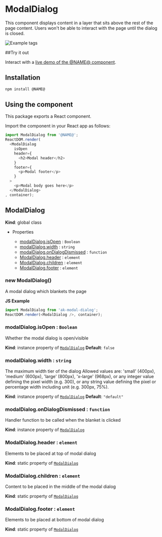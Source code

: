 # ModalDialog

This component displays content in a layer that sits above the rest of the page content. Users won't be able to interact with the page until the dialog is closed.

![Example tags](https://i.imgur.com/QB0x4My.png)

##Try it out

Interact with a [live demo of the @NAME@ component](https://aui-cdn.atlassian.com/atlaskit/stories/@NAME@/@VERSION@/).

## Installation

```sh
npm install @NAME@
```

## Using the component

This package exports a React component.

Import the component in your React app as follows:

```js
import ModalDialog from '@NAME@';
ReactDOM.render(
  <ModalDialog
    isOpen
    header={
      <h2>Modal header</h2>
    }
    footer={
      <p>Modal footer</p>
    }
  >
    <p>Modal body goes here</p>
  </ModalDialog>
, container);
```

## ModalDialog
**Kind**: global class
* Properties

    *  [modalDialog.isOpen](#ModalDialog+isOpen) : <code>Boolean</code>
    *  [modalDialog.width](#ModalDialog+width) : <code>string</code>
    *  [modalDialog.onDialogDismissed](#ModalDialog+onDialogDismissed) : <code>function</code>
    *  [ModalDialog.header](#ModalDialog.header) : <code>element</code>
    *  [ModalDialog.children](#ModalDialog.children) : <code>element</code>
    *  [ModalDialog.footer](#ModalDialog.footer) : <code>element</code>

<a name="new_ModalDialog_new"></a>

### new ModalDialog()
A modal dialog which blankets the page

**JS Example**
```js
import ModalDialog from 'ak-modal-dialog';
ReactDOM.render(<ModalDialog />, container);
```
<a name="ModalDialog+isOpen"></a>

### modalDialog.isOpen : <code>Boolean</code>
Whether the modal dialog is open/visible

**Kind**: instance property of <code>[ModalDialog](#ModalDialog)</code>
**Default**: <code>false</code>
<a name="ModalDialog+width"></a>

### modalDialog.width : <code>string</code>
The maximum width tier of the dialog
Allowed values are: 'small' (400px), 'medium' (600px), 'large' (800px), 'x-large' (968px),
or any integer value defining the pixel width (e.g. 300), or any string value defining the
pixel or percentage width including unit (e.g. 300px, 75%).

**Kind**: instance property of <code>[ModalDialog](#ModalDialog)</code>
**Default**: <code>&quot;default&quot;</code>
<a name="ModalDialog+onDialogDismissed"></a>

### modalDialog.onDialogDismissed : <code>function</code>
Handler function to be called when the blanket is clicked

**Kind**: instance property of <code>[ModalDialog](#ModalDialog)</code>
<a name="ModalDialog.header"></a>

### ModalDialog.header : <code>element</code>
Elements to be placed at top of modal dialog

**Kind**: static property of <code>[ModalDialog](#ModalDialog)</code>
<a name="ModalDialog.children"></a>

### ModalDialog.children : <code>element</code>
Content to be placed in the middle of the modal dialog

**Kind**: static property of <code>[ModalDialog](#ModalDialog)</code>
<a name="ModalDialog.footer"></a>

### ModalDialog.footer : <code>element</code>
Elements to be placed at bottom of modal dialog

**Kind**: static property of <code>[ModalDialog](#ModalDialog)</code>
